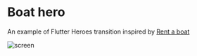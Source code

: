 # Boat hero 

An example of Flutter Heroes transition inspired by [Rent a boat](https://dribbble.com/shots/7520340-Mobile-app-Rent-a-boat)

![screen](assets/boathero.gif)